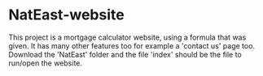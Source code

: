 # NatEast-website
This project is a mortgage calculator website, using a formula that was given. It has many other features too for example a 'contact us' page too.
Download the 'NatEast' folder and the file 'index' should be the file to run/open the website.
